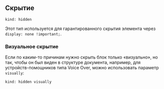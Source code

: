 ---
---

## Скрытие

    kind: hidden

Этот тип используется для гарантированного скрытия элемента через `display: none !important;`.

### Визуальное скрытие

Если по каким-то причинам нужно скрыть блок только «визуально», но так, чтобы он был виден в структуре документа, например, для устройств-помощников типа Voice Over, можно использовать параметр `visually`:

    kind: hidden visually
